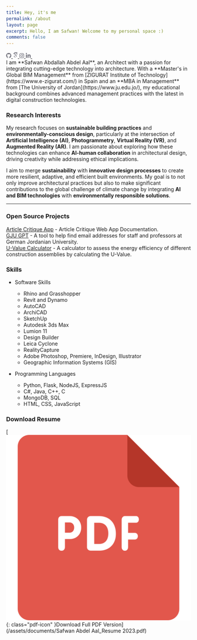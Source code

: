 ```yaml
---
title: Hey, it's me
permalink: /about
layout: page
excerpt: Hello, I am Safwan! Welcome to my personal space :)
comments: false
---
```

<div class="social-icon-outer">
  <div class="social-icon-container">
  <a href="https://github.com/sabdelaal">
      <svg class="social-icon-image" width="14" height="14" viewBox="0 0 14 14" fill="none" xmlns="http://www.w3.org/2000/svg">
        <path fill-rule="evenodd" clip-rule="evenodd" d="M7 0C3.1325 0 0 3.21173 0 7.17706C0 10.3529 2.00375 13.0353 4.78625 13.9863C5.13625 14.0491 5.2675 13.8338 5.2675 13.6454C5.2675 13.4749 5.25875 12.9097 5.25875 12.3087C3.5 12.6406 3.045 11.8691 2.905 11.4653C2.82625 11.259 2.485 10.622 2.1875 10.4516C1.9425 10.317 1.5925 9.98508 2.17875 9.97611C2.73 9.96714 3.12375 10.4964 3.255 10.7118C3.885 11.7973 4.89125 11.4923 5.29375 11.3039C5.355 10.8374 5.53875 10.5234 5.74 10.3439C4.1825 10.1645 2.555 9.54549 2.555 6.80026C2.555 6.01976 2.82625 5.37382 3.2725 4.87143C3.2025 4.692 2.9575 3.95635 3.3425 2.96951C3.3425 2.96951 3.92875 2.78111 5.2675 3.70516C5.8275 3.54367 6.4225 3.46293 7.0175 3.46293C7.6125 3.46293 8.2075 3.54367 8.7675 3.70516C10.1063 2.77214 10.6925 2.96951 10.6925 2.96951C11.0775 3.95635 10.8325 4.692 10.7625 4.87143C11.2087 5.37382 11.48 6.01079 11.48 6.80026C11.48 9.55446 9.84375 10.1645 8.28625 10.3439C8.54 10.5682 8.75875 10.9988 8.75875 11.6717C8.75875 12.6316 8.75 13.4032 8.75 13.6454C8.75 13.8338 8.88125 14.0581 9.23125 13.9863C11.9963 13.0353 14 10.3439 14 7.17706C14 3.21173 10.8675 0 7 0Z" fill="#73737D"></path>
      </svg>
    </a>
  
  <a href="https://scholar.google.com/{{ site.scholar_username }}">
      <svg class="social-icon-image" width="14" height="18" viewBox="0 0 384 512" fill="none" xmlns="http://www.w3.org/2000/svg">
        <path fillrule="evenodd" cliprule="evenodd" d="M 343.75868,106.66243 V 79.430205 L 363.52365,63.999997 H 149.63354 L 20.476345,176.2736 h 85.656075 c -0.15534,2.12494 -0.21914,4.04644 -0.21914,6.22563 0,20.84472 7.2192,38.08662 21.67203,51.86089 14.45284,13.79702 32.25124,20.64784 53.32651,20.64784 4.92319,0 9.75059,-0.36794 14.43842,-1.02419 -2.90722,6.50082 -4.37457,12.52302 -4.37457,18.14228 0,9.87526 4.49924,20.4304 13.46715,31.6418 -39.23377,2.6705 -68.06112,9.73264 -86.43702,21.16322 -10.53108,6.49907 -19.000207,14.70396 -25.390349,24.5311 -6.390569,9.89933 -9.577754,20.51525 -9.577754,31.9616 0,9.64822 2.062375,18.33611 6.21907,26.06233 4.156694,7.7263 9.577757,14.07047 16.312223,18.98408 6.71825,4.96781 14.46899,9.10088 23.219,12.46874 8.73429,3.34378 17.40643,5.71858 26.06106,7.06258 8.62707,1.34222 17.20471,1.9985 25.70579,1.9985 13.46887,0 26.95353,-1.73428 40.54711,-5.18707 13.56165,-3.48461 26.28022,-8.64143 38.17105,-15.4927 11.85935,-6.80488 21.51545,-16.0865 28.9219,-27.7183 7.39024,-11.67998 11.09457,-24.80499 11.09457,-39.33613 0,-11.01584 -2.24964,-21.03852 -6.7502,-30.14073 -4.46864,-9.07202 -9.93785,-16.54102 -16.45271,-22.34403 -6.5008,-5.81263 -12.99987,-11.15539 -19.51512,-15.9679 -6.50083,-4.84488 -12.00021,-9.75058 -16.46884,-14.8129 -4.4848,-5.04657 -6.73444,-10.05419 -6.73444,-14.98395 0,-4.92145 1.73422,-9.67183 5.21588,-14.26559 3.45451,-4.6095 7.67376,-9.04795 12.60967,-13.30571 4.93756,-4.24944 9.87523,-8.96788 14.79665,-14.13302 4.92147,-5.14719 9.14072,-11.82739 12.60971,-20.00822 3.48467,-8.17907 5.20318,-17.44489 5.20318,-27.75679 0,-13.4527 -2.54714,-24.46065 -7.54735,-33.31348 -0.59369,-1.02243 -1.21757,-1.80338 -1.87511,-3.02225 l 56.90745,-46.672136 v 17.118526 c -7.39373,0.92969 -6.62422,5.34582 -6.62422,10.6352 v 128.66719 c 0,5.95832 4.8751,10.83382 10.83386,10.83382 h 3.98869 c 5.95835,0 10.83386,-4.87506 10.83386,-10.83382 V 117.29282 c 0,-5.27669 0.77741,-9.68801 -6.56167,-10.63039 z M 236.39865,329.14114 c 1.14099,0.7503 3.7039,2.78075 7.7184,6.03838 4.0495,3.24319 6.797,5.69582 8.26567,7.41432 1.43851,1.66381 3.5792,4.16501 6.37617,7.54734 2.81268,3.3744 4.7184,6.30394 5.71853,8.73425 1.00016,2.4767 2.01603,5.46089 3.04636,8.94556 0.98567,3.44488 1.48486,6.97595 1.48486,10.56169 0,17.04813 -6.56338,29.68007 -19.65604,37.85915 -13.125,8.18083 -28.76651,12.27368 -46.93767,12.27368 -9.18709,0 -18.2031,-1.09289 -27.06247,-3.1951 -8.84322,-2.11665 -17.31192,-5.3362 -25.39035,-9.60185 -8.07846,-4.25771 -14.57754,-10.20337 -19.50072,-17.79659 -4.93764,-7.64012 -7.40645,-16.41464 -7.40645,-26.24962 0,-10.32022 2.79692,-19.28987 8.42233,-26.90588 5.59343,-7.62564 12.93774,-13.3919 22.03208,-17.3154 9.0624,-3.94582 18.24946,-6.74232 27.56166,-8.39827 9.31221,-1.7023 18.79679,-2.555 28.43842,-2.555 4.46862,0 7.93582,0.25115 10.40465,0.69607 0.45456,0.21918 3.03188,2.07025 7.73456,5.56326 4.70401,3.46237 7.62565,5.59519 8.75047,6.38401 z m -3.35823,-100.5779 c -7.40648,8.85938 -17.73454,13.2882 -30.95363,13.2882 -11.85933,0 -22.29766,-4.76482 -31.26554,-14.31195 -8.99984,-9.52309 -15.42235,-20.32803 -19.34408,-32.43061 -3.93752,-12.10871 -5.90585,-23.98423 -5.90585,-35.648 0,-13.6942 3.59542,-25.35184 10.7809,-34.97598 7.18727,-9.64952 17.49915,-14.48477 30.93786,-14.48477 11.87507,0 22.37423,5.03825 31.43704,15.15677 9.09434,10.08482 15.60961,21.41303 19.5169,33.96799 3.92176,12.5392 5.87345,24.52979 5.87345,35.98399 0,13.44658 -3.70256,24.60984 -11.07663,33.45436 z" fill="#73737D"></path>
      </svg>
    </a>

  <a href="https://instagram.com/sabdelaal">
<svg class="social-icon-image" width="13" height="13" viewBox="0 0 13 13" fill="none" xmlns="http://www.w3.org/2000/svg">
  <path fill-rule="evenodd" clip-rule="evenodd" d="M-3.05176e-05 3.97163C-3.05176e-05 1.77803 1.77824 -0.000244141 3.97184 -0.000244141H9.0281C11.2217 -0.000244141 13 1.77802 13 3.97163V9.02788C13 11.2215 11.2217 12.9998 9.0281 12.9998H3.97184C1.77824 12.9998 -3.05176e-05 11.2215 -3.05176e-05 9.02789V3.97163ZM3.97184 1.281C2.48585 1.281 1.28122 2.48564 1.28122 3.97163V9.02789C1.28122 10.5139 2.48585 11.7185 3.97184 11.7185H9.0281C10.5141 11.7185 11.7187 10.5139 11.7187 9.02788V3.97163C11.7187 2.48564 10.5141 1.281 9.0281 1.281H3.97184Z" fill="#73737D"></path>
  <path fill-rule="evenodd" clip-rule="evenodd" d="M3.07483 6.55115C3.07483 4.64454 4.61242 3.09253 6.51702 3.09253C8.42162 3.09253 9.95921 4.64454 9.95921 6.55115C9.95921 8.45776 8.42162 10.0098 6.51702 10.0098C4.61242 10.0098 3.07483 8.45776 3.07483 6.55115ZM6.51702 4.37378C5.32709 4.37378 4.35608 5.34508 4.35608 6.55115C4.35608 7.75722 5.32709 8.72853 6.51702 8.72853C7.70695 8.72853 8.67796 7.75722 8.67796 6.55115C8.67796 5.34508 7.70695 4.37378 6.51702 4.37378Z" fill="#73737D"></path>
  <path fill-rule="evenodd" clip-rule="evenodd" d="M9.95062 3.87075C10.4035 3.87075 10.7706 3.50149 10.7706 3.04597C10.7706 2.59046 10.4035 2.22119 9.95062 2.22119C9.49776 2.22119 9.13065 2.59046 9.13065 3.04597C9.13065 3.50149 9.49776 3.87075 9.95062 3.87075Z" fill="#73737D"></path>
</svg>
</a>

  <a href="https://linkedin.com/in/safwanabdelaal">
  <svg class="social-icon-image" width="14" height="14" viewBox="0 0 14 14" fill="none" xmlns="http://www.w3.org/2000/svg">
    <path fill-rule="evenodd" clip-rule="evenodd" d="M3.59615 13.125H0.871552V4.36523H3.59615V13.125ZM2.24847 3.16406C1.81878 3.16406 1.44769 3.00781 1.13519 2.69531C0.822692 2.38281 0.666443 2.01171 0.666443 1.58203C0.666443 1.15234 0.822692 0.781248 1.13519 0.468749C1.44769 0.156249 1.81878 0 2.24847 0C2.67816 0 3.04925 0.156249 3.36175 0.468749C3.67425 0.781248 3.8305 1.15234 3.8305 1.58203C3.8305 2.01171 3.67425 2.38281 3.36175 2.69531C3.04925 3.00781 2.67816 3.16406 2.24847 3.16406ZM13.7915 13.125H11.0669V8.84765C11.0669 8.14452 11.0083 7.63671 10.8911 7.32421C10.6763 6.79687 10.2563 6.5332 9.63134 6.5332C9.00634 6.5332 8.56689 6.76757 8.31298 7.23632C8.11767 7.58788 8.02001 8.10546 8.02001 8.78905V13.125H5.32471V4.36523H7.93212V5.5664H7.96142C8.15673 5.17578 8.46923 4.85351 8.89892 4.59961C9.36767 4.28711 9.91454 4.13086 10.5395 4.13086C11.8091 4.13086 12.6977 4.53125 13.2055 5.33203C13.5962 5.97656 13.7915 6.97265 13.7915 8.3203V13.125Z" fill="#73737D"></path>
  </svg>
</a>

<a href="mailto:safwanabdelaal@gmail.com">
  <svg class="social-icon-image" width="20" height="16" viewBox="0 0 24 24" fill="none" xmlns="http://www.w3.org/2000/svg">
    <path fill-rule="evenodd" clip-rule="evenodd" fill="none" d="M3 3h18a1 1 0 0 1 1 1v16a1 1 0 0 1-1 1H3a1 1 0 0 1-1-1V4a1 1 0 0 1 1-1zm17 4.238l-7.928 7.1L4 7.216V19h16V7.238zM4.511 5l7.55 6.662L19.502 5H4.511z"></path>
  </svg>
</a>

  </div>
</div>
I am **Safwan Abdallah Abdel Aal**, an Architect with a passion for integrating cutting-edge technology into architecture. With a **Master's in Global BIM Management** from [ZIGURAT Institute of Technology](https://www.e-zigurat.com/) in Spain and an **MBA in Management** from [The University of Jordan](https://www.ju.edu.jo/), my educational background combines advanced management practices with the latest in digital construction technologies.

### Research Interests

My research focuses on **sustainable building practices** and **environmentally-conscious design**, particularly at the intersection of **Artificial Intelligence (AI)**, **Photogrammetry**, **Virtual Reality (VR)**, and **Augmented Reality (AR)**. I am passionate about exploring how these technologies can enhance **AI-human collaboration** in architectural design, driving creativity while addressing ethical implications.

I aim to merge **sustainability** with **innovative design processes** to create more resilient, adaptive, and efficient built environments. My goal is to not only improve architectural practices but also to make significant contributions to the global challenge of climate change by integrating **AI and BIM technologies** with **environmentally responsible solutions**.

---

### Open Source Projects

[Article Critique App](https://github.com/sabdelaal/article_critique_app) - Article Critique Web App Documentation.  
[GJU GPT](https://github.com/sabdelaal/gju_gpt) - A tool to help find email addresses for staff and professors at German Jordanian University.  
[U-Value Calculator](https://github.com/sabdelaal/u-value_calculator) - A calculator to assess the energy efficiency of different construction assemblies by calculating the U-Value. 

### Skills

- Software Skills
  - Rhino and Grasshopper
  - Revit and Dynamo
  - AutoCAD
  - ArchiCAD
  - SketchUp
  - Autodesk 3ds Max
  - Lumion 11
  - Design Builder
  - Leica Cyclone
  - RealityCapture
  - Adobe Photoshop, Premiere, InDesign, Illustrator
  - Geographic Information Systems (GIS)

- Programming Languages
  - Python, Flask, NodeJS, ExpressJS
  - C#, Java, C++, C
  - MongoDB, SQL
  - HTML, CSS, JavaScript

### Download Resume

[![PDF Version](/assets/images/pdf-icon.svg){: class="pdf-icon" }Download Full PDF Version](/assets/documents/Safwan Abdel Aal_Resume 2023.pdf)
